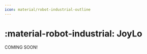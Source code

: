 ```yaml
---
icon: material/robot-industrial-outline
---
```


# :material-robot-industrial: **JoyLo**

COMING SOON!